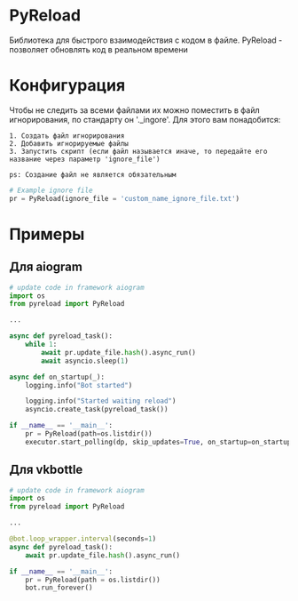PyReload
=====

Библиотека для быстрого взаимодействия с кодом в файле.
PyReload - позволяет обновлять код в реальном времени

Конфигурация
====

Чтобы не следить за всеми файлами их можно поместить в файл игнорирования, по стандарту он '._ingore'. Для этого вам понадобится:
```
1. Создать файл игнорирования
2. Добавить игнорируемые файлы
3. Запустить скрипт (если файл называется иначе, то передайте его название через параметр 'ignore_file')

ps: Создание файл не является обязательным

```
```python
# Example ignore file
pr = PyReload(ignore_file = 'custom_name_ignore_file.txt')
```

Примеры
====

## Для aiogram

```python
# update code in framework aiogram
import os
from pyreload import PyReload

...

async def pyreload_task():
	while 1:
		await pr.update_file.hash().async_run()
		await asyncio.sleep(1)

async def on_startup(_):
	logging.info("Bot started")

	logging.info("Started waiting reload")
	asyncio.create_task(pyreload_task())

if __name__ == '__main__':
	pr = PyReload(path=os.listdir())
	executor.start_polling(dp, skip_updates=True, on_startup=on_startup)   
```

## Для vkbottle

```python
# update code in framework aiogram
import os
from pyreload import PyReload

...

@bot.loop_wrapper.interval(seconds=1)
async def pyreload_task():
	await pr.update_file.hash().async_run()

if __name__ == '__main__':
	pr = PyReload(path = os.listdir())
	bot.run_forever()
```